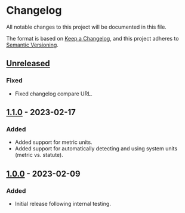 # Changelog

All notable changes to this project will be documented in this file.

The format is based on [Keep a Changelog](https://keepachangelog.com/en/1.0.0/),
and this project adheres to [Semantic Versioning](https://semver.org/spec/v2.0.0.html).

## [Unreleased]

### Fixed

- Fixed changelog compare URL.

## [1.1.0] - 2023-02-17

### Added

- Added support for metric units.
- Added support for automatically detecting and using system units (metric vs. statute).

## [1.0.0] - 2023-02-09

### Added

- Initial release following internal testing.

[unreleased]: https://github.com/cliffordoravec/all-the-small-things/compare/v1.1.0...HEAD
[1.1.0]: https://github.com/cliffordoravec/all-the-small-things/compare/v1.0.0...v1.1.0
[1.0.0]: https://github.com/cliffordoravec/all-the-small-things/releases/tag/v1.0.0